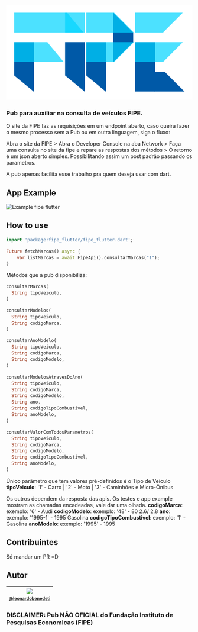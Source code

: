 ![Logo fipe flutter](https://github.com/leonardobenedeti/fipe_flutter/blob/main/assets/fipe_flutter_logo.png?raw=true)

### Pub para auxiliar na consulta de veículos FIPE.

O site da FIPE faz as requisições em um endpoint aberto, caso queira fazer o mesmo processo sem a Pub ou em outra linguagem, siga o fluxo:


Abra o site da FIPE > Abra o Developer Console na aba Network > Faça uma consulta no site da fipe e repare as respostas dos métodos > O retorno é um json aberto simples. Possibilitando assim um post padrão passando os parametros. 

A pub apenas facilita esse trabalho pra quem deseja usar com dart.


## App Example
![Example fipe flutter](https://github.com/leonardobenedeti/fipe_flutter/blob/main/assets/example_fipe_flutter.gif?raw=true)


## How to use

```dart
import 'package:fipe_flutter/fipe_flutter.dart';

```

```dart
Future fetchMarcas() async {
    var listMarcas = await FipeApi().consultarMarcas("1");      
}
```

Métodos que a pub disponibiliza:
```dart
consultarMarcas(
  String tipoVeiculo,
)
```
```dart
consultarModelos(
  String tipoVeiculo,
  String codigoMarca,
)
```
```dart
consultarAnoModelo(
  String tipoVeiculo, 
  String codigoMarca, 
  String codigoModelo,
)
```
```dart
consultarModelosAtravesDoAno(
  String tipoVeiculo, 
  String codigoMarca, 
  String codigoModelo, 
  String ano, 
  String codigoTipoCombustivel, 
  String anoModelo,
)
```
```dart
consultarValorComTodosParametros(
  String tipoVeiculo, 
  String codigoMarca, 
  String codigoModelo, 
  String codigoTipoCombustivel, 
  String anoModelo,
)
```

Único parâmetro que tem valores pré-definidos é o Tipo de Veículo
**tipoVeiculo**: '1' - Carro | '2' - Moto | '3' - Caminhões e Micro-Ônibus

Os outros dependem da resposta das apis. Os testes e app example mostram as chamadas encadeadas, vale dar uma olhada. 
**codigoMarca**: exemplo: '6' - Audi
**codigoModelo**: exemplo: '48' - 80 2.6/ 2.8
**ano**: exemplo: '1995-1' - 1995 Gasolina
**codigoTipoCombustivel**: exemplo: '1' - Gasolina
**anoModelo**: exemplo: '1995' - 1995

## Contribuintes
Só mandar um PR =D

## Autor
| [<img src="https://avatars.githubusercontent.com/u/10719847?v=4" width="115"><br><small>@leonardobenedeti</small>](https://github.com/leonardobenedeti) |
| :---: |

### DISCLAIMER: Pub NÃO OFICIAL do Fundação Instituto de Pesquisas Economicas (FIPE)